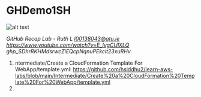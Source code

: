 # GHDemo1SH
![alt text](VPC_MiniNetwork.jp)

*GitHub Recap Lab - Ruth L l00138043@atu.ie
https://www.youtube.com/watch?v=E_IvgCUlXLQ
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*

1. ntermediate/Create a CloudFormation Template For WebApp/template.yml:
https://github.com/hsiddhu2/learn-aws-labs/blob/main/Intermediate/Create%20a%20CloudFormation%20Template%20For%20WebApp/template.yml
2. [How to create a VPC from AWS Documentation]: https://www.youtube.com/watch?v=uKu9YaPPq3Y
